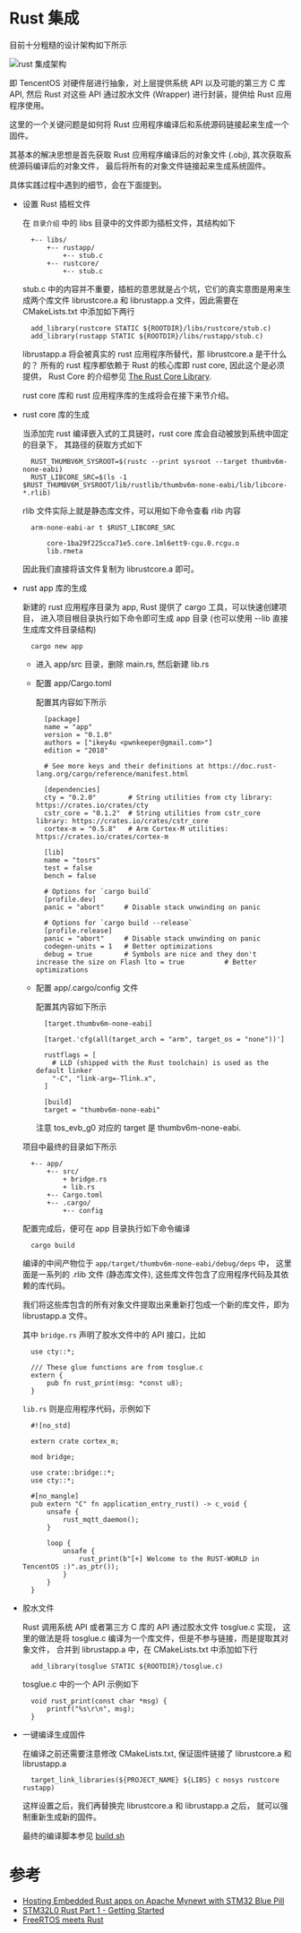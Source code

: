 # Rust 集成

目前十分粗糙的设计架构如下所示

![rust 集成架构](./imgs/tos.svg "rust集成架构")

即 TencentOS 对硬件层进行抽象，对上层提供系统 API 以及可能的第三方 C 库 API,
然后 Rust 对这些 API 通过胶水文件 (Wrapper) 进行封装，提供给 Rust 应用程序使用。

这里的一个关键问题是如何将 Rust 应用程序编译后和系统源码链接起来生成一个固件。

其基本的解决思想是首先获取 Rust 应用程序编译后的对象文件 (.obj), 其次获取系统源码编译后的对象文件，
最后将所有的对象文件链接起来生成系统固件。

具体实践过程中遇到的细节，会在下面提到。

- 设置 Rust 插桩文件

  在 `目录介绍` 中的 libs 目录中的文件即为插桩文件，其结构如下

        +-- libs/
            +-- rustapp/
                +-- stub.c
            +-- rustcore/
                +-- stub.c

  stub.c 中的内容并不重要，插桩的意思就是占个坑，它们的真实意图是用来生成两个库文件
  librustcore.a 和 librustapp.a 文件，因此需要在 CMakeLists.txt 中添加如下两行

        add_library(rustcore STATIC ${ROOTDIR}/libs/rustcore/stub.c)
        add_library(rustapp STATIC ${ROOTDIR}/libs/rustapp/stub.c)

  librustapp.a 将会被真实的 rust 应用程序所替代，那 librustcore.a 是干什么的？
  所有的 rust 程序都依赖于 Rust 的核心库即 rust core, 因此这个是必须提供，
  Rust Core 的介绍参见 [The Rust Core Library](https://doc.rust-lang.org/core/).

  rust core 库和 rust 应用程序库的生成将会在接下来节介绍。

- rust core 库的生成

  当添加完 rust 编译嵌入式的工具链时，rust core 库会自动被放到系统中固定的目录下，
  其路径的获取方式如下

        RUST_THUMBV6M_SYSROOT=$(rustc --print sysroot --target thumbv6m-none-eabi)
        RUST_LIBCORE_SRC=$(ls -1 $RUST_THUMBV6M_SYSROOT/lib/rustlib/thumbv6m-none-eabi/lib/libcore-*.rlib)

  rlib 文件实际上就是静态库文件，可以用如下命令查看 rlib 内容

        arm-none-eabi-ar t $RUST_LIBCORE_SRC

            core-1ba29f225cca71e5.core.1ml6ett9-cgu.0.rcgu.o
            lib.rmeta

  因此我们直接将该文件复制为 librustcore.a 即可。

- rust app 库的生成

  新建的 rust 应用程序目录为 app, Rust 提供了 cargo 工具，可以快速创建项目，
  进入项目根目录执行如下命令即可生成 app 目录 (也可以使用 --lib 直接生成库文件目录结构)

        cargo new app

  - 进入 app/src 目录，删除 main.rs, 然后新建 lib.rs
  - 配置 app/Cargo.toml

    配置其内容如下所示

          [package]
          name = "app"
          version = "0.1.0"
          authors = ["ikey4u <pwnkeeper@gmail.com>"]
          edition = "2018"

          # See more keys and their definitions at https://doc.rust-lang.org/cargo/reference/manifest.html

          [dependencies]
          cty = "0.2.0"        # String utilities from cty library: https://crates.io/crates/cty
          cstr_core = "0.1.2"  # String utilities from cstr_core library: https://crates.io/crates/cstr_core
          cortex-m = "0.5.8"   # Arm Cortex-M utilities: https://crates.io/crates/cortex-m

          [lib]
          name = "tosrs"
          test = false
          bench = false

          # Options for `cargo build`
          [profile.dev]
          panic = "abort"     # Disable stack unwinding on panic

          # Options for `cargo build --release`
          [profile.release]
          panic = "abort"     # Disable stack unwinding on panic
          codegen-units = 1   # Better optimizations
          debug = true        # Symbols are nice and they don't increase the size on Flash lto = true          # Better optimizations

  - 配置 app/.cargo/config 文件

    配置其内容如下所示

          [target.thumbv6m-none-eabi]

          [target.'cfg(all(target_arch = "arm", target_os = "none"))']

          rustflags = [
            # LLD (shipped with the Rust toolchain) is used as the default linker
            "-C", "link-arg=-Tlink.x",
          ]

          [build]
          target = "thumbv6m-none-eabi"

    注意 tos_evb_g0 对应的 target 是 thumbv6m-none-eabi.

  项目中最终的目录如下所示

        +-- app/
            +-- src/
                + bridge.rs
                + lib.rs
            +-- Cargo.toml
            +-- .cargo/
                +-- config

  配置完成后，便可在 app 目录执行如下命令编译

        cargo build

  编译的中间产物位于 `app/target/thumbv6m-none-eabi/debug/deps` 中，
  这里面是一系列的 .rlib 文件 (静态库文件), 这些库文件包含了应用程序代码及其依赖的库代码。

  我们将这些库包含的所有对象文件提取出来重新打包成一个新的库文件，即为 librustapp.a 文件。

  其中 `bridge.rs` 声明了胶水文件中的 API 接口，比如

        use cty::*;

        /// These glue functions are from tosglue.c
        extern {
            pub fn rust_print(msg: *const u8);
        }

  `lib.rs` 则是应用程序代码，示例如下

        #![no_std]

        extern crate cortex_m;

        mod bridge;

        use crate::bridge::*;
        use cty::*;

        #[no_mangle]
        pub extern "C" fn application_entry_rust() -> c_void {
            unsafe {
                rust_mqtt_daemon();
            }

            loop {
                unsafe {
                    rust_print(b"[+] Welcome to the RUST-WORLD in TencentOS :)".as_ptr());
                }
            }
        }

- 胶水文件

  Rust 调用系统 API 或者第三方 C 库的 API 通过胶水文件 tosglue.c 实现，
  这里的做法是将 tosglue.c 编译为一个库文件，但是不参与链接，而是提取其对象文件，
  合并到 librustapp.a 中，在 CMakeLists.txt 中添加如下行

        add_library(tosglue STATIC ${ROOTDIR}/tosglue.c)

  tosglue.c 中的一个 API 示例如下

        void rust_print(const char *msg) {
            printf("%s\r\n", msg);
        }

- 一键编译生成固件

  在编译之前还需要注意修改 CMakeLists.txt, 保证固件链接了 librustcore.a 和 librustapp.a

        target_link_libraries(${PROJECT_NAME} ${LIBS} c nosys rustcore rustapp)

  这样设置之后，我们再替换完 librustcore.a 和 librustapp.a 之后，
  就可以强制重新生成新的固件。

  最终的编译脚本参见 [build.sh](../build.sh)

# 参考

- [Hosting Embedded Rust apps on Apache Mynewt with STM32 Blue Pill](https://lupyuen.github.io/articles/hosting-embedded-rust-apps-on-apache-mynewt-with-stm32-blue-pill)
- [STM32L0 Rust Part 1 - Getting Started](https://craigjb.com/2019/12/31/stm32l0-rust/)
- [FreeRTOS meets Rust](http://www.hashmismatch.net/freertos-meets-rust/)
